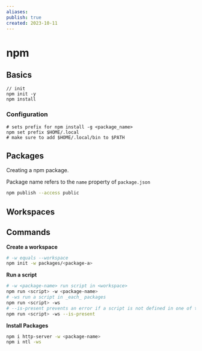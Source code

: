 ```yaml
---
aliases: 
publish: true
created: 2023-10-11
---
```

# npm

## Basics

```shell
// init
npm init -y
npm install
```

### Configuration
```shell
# sets prefix for npm install -g <package_name>
npm set prefix $HOME/.local
# make sure to add $HOME/.local/bin to $PATH
```

## Packages

Creating a npm package.

Package name refers to  the `name` property of `package.json`


```bash
npm publish --access public
```

## Workspaces

## Commands

**Create a workspace**
```bash
# -w equals --workspace
npm init -w packages/<package-a>
```

**Run a script**
```bash
# -w <package-name> run script in <workspace>
npm run <script> -w <package-name>
# -ws run a script in _each_ packages
npm run <script> -ws
# --is-present prevents an error if a script is not defined in one of the matching packages
npm run <script> -ws --is-present
```

**Install Packages**
```bash
npm i http-server -w <package-name>
npm i ntl -ws
```